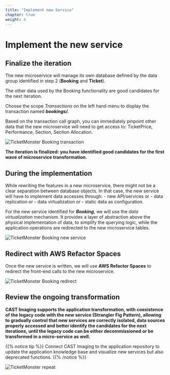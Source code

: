 ```yaml
---
title: "Implement new Service"
chapter: true
weight: 4
---
```


# Implement the new service 

## Finalize the iteration 

The new microservice will manage its own database defined by the data group identified in step 2 (**Booking** and **Ticket**). 

The other data used by the Booking functionality are good candidates for the next iteration. 

Choose the scope _Transactions_ on the left hand menu to display the transaction named ***bookings/.***  

Based on the transaction call graph, you can immediately pinpoint other data that the new microservice will need to get access to: TicketPrice, Performance, Section, Section Allocation.

![TicketMonster Booking transaction](/images/M2M_18.png)

**The iteration is finalized: you have identified good candidates for the first wave of microservice transformation.** 

## During the implementation

While rewriting the features in a new microservice, there might not be a clear separation between database objects. In that case, the new service will have to implement data accesses through:
    - new API/services or 
    - data replication or 
    - data virtualization or 
    - static data as configuration. 

For the new service identified for ***Booking***, we will use the _data virtualization_ mechanism. It provides a layer of abstraction above the physical implementation of data, to simplify the querying logic, while the application operations are redirected to the new microservice tables.

![TicketMonster Booking new service](/images/M2M_19.png)

## Redirect with AWS Refactor Spaces 

Once the new service is written, we will use **AWS Refactor Spaces** to redirect the front-end calls to the new microservice.
 
![TicketMonster Booking redirect](/images/M2M_20.png)

## Review the ongoing transformation

**CAST Imaging supports the application transformation, with coexistence of the legacy code with the new service (Strangler Fig Pattern), allowing to gradually control that new services are correctly isolated, data sources properly accessed and better identify the candidates for the next iterations, until the legacy code can be either decommissioned or be transformed in a micro-service as well.** 

{{% notice tip %}}
Connect CAST Imaging to the application repository to update the application knowledge base and visualize new services but also deprecated functions.
{{% /notice %}} 
 
![TicketMonster repeat](/images/M2M_21.png)